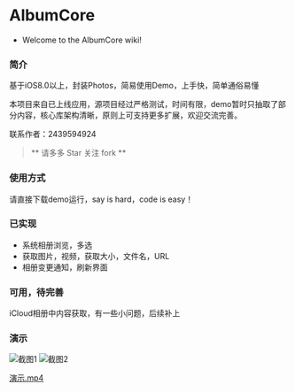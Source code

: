 # AlbumCore

- Welcome to the AlbumCore wiki!

### 简介

基于iOS8.0以上，封装Photos，简易使用Demo，上手快，简单通俗易懂

本项目来自已上线应用，源项目经过严格测试，时间有限，demo暂时只抽取了部分内容，核心库架构清晰，原则上可支持更多扩展，欢迎交流完善。

联系作者：2439594924

> ** 请多多 Star 关注 fork **

### 使用方式

请直接下载demo运行，say is hard，code is easy！

### 已实现

- 系统相册浏览，多选
- 获取图片，视频，获取大小，文件名，URL
- 相册变更通知，刷新界面


### 可用，待完善
iCloud相册中内容获取，有一些小问题，后续补上

### 演示
![截图1](https://github.com/eocleo/AlbumCore/blob/master/Introduction/QQ20170824-140737%402x.png) ![截图2](https://github.com/eocleo/AlbumCore/blob/master/Introduction/QQ20170824-140718%402x.png)

[演示.mp4](https://github.com/eocleo/AlbumCore/blob/master/Introduction/演示.mp4)
